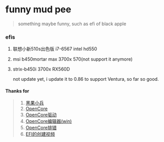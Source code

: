 # funny mud pee
> something maybe funny, such as efi of black apple  
### efis
1. 联想小新510s出色版 i7-6567 intel hd550

2. msi b450mortar max 3700x 570(not support it anymore)

3. strix-b450i 3700x RX560D

   not update yet, i update it to 0.86 to support Ventura, so far so good.
#### Thanks for
> 1. [黑果小兵](https://blog.daliansky.net/)
> 2. [OpenCore](https://github.com/acidanthera/OpenCorePkg/releases)
> 3. [OpenCore驱动](https://dortania.github.io/OpenCore-Install-Guide/ktext.html)
> 4. [OpenCore编辑器(win)](https://github.com/ic005k/QtOpenCoreConfig/releases)
> 5. [OpenCore排错](https://opencore.slowgeek.com/)
> 6. [EFI的创建视频](https://www.bilibili.com/video/BV18V41187JZ?t=1791)
